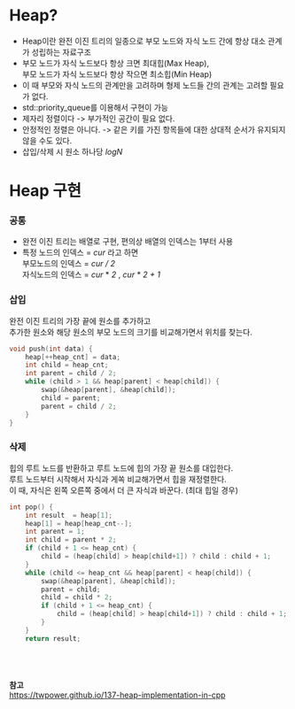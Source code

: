 # Heap?

* Heap이란 완전 이진 트리의 일종으로 부모 노드와 자식 노드 간에 항상 대소 관계가 성립하는 자료구조
*  부모 노드가 자식 노드보다 항상 크면 최대힙(Max Heap), <br> 부모 노드가 자식 노드보다 항상 작으면 최소힙(Min Heap)
*  이 때 부모와 자식 노드의 관계만을 고려하며 형제 노드들 간의 관계는 고려할 필요가 없다.
*  std::priority_queue를 이용해서 구현이 가능
*  제자리 정렬이다  -> 부가적인 공간이 필요 없다. 
*  안정적인 정렬은 아니다. -> 같은 키를 가진 항목들에 대한 상대적 순서가 유지되지 않을 수도 있다. 
*  삽입/삭제 시 원소 하나당 *logN*

# Heap 구현

### 공통

* 완전 이진 트리는 배열로 구현, 편의상 배열의 인덱스는 1부터 사용
* 특정 노드의 인덱스 = *cur* 라고 하면<br>부모노드의 인덱스 = *cur / 2* <br> 자식노드의 인덱스 = *cur* * *2* , *cur* *  *2 + 1*

### 삽입

완전 이진 트리의 가장 끝에 원소를 추가하고<br>
추가한 원소와 해당 원소의 부모 노드의 크기를 비교해가면서 위치를 찾는다.

```c++
void push(int data) {
	heap[++heap_cnt] = data;
	int child = heap_cnt;
	int parent = child / 2;
	while (child > 1 && heap[parent] < heap[child]) {
		swap(&heap[parent], &heap[child]);
		child = parent;
		parent = child / 2;
	}
}
```

### 삭제

힙의 루트 노드를 반환하고 루트 노드에 힙의 가장 끝 원소를 대입한다. <br>
루트 노드부터 시작해서 자식과 게쏙 비교해가면서 힙을 재정렬한다.<br>
이 때, 자식은 왼쪽 오른쪽 중에서 더 큰 자식과 바꾼다. (최대 힙일 경우)

```c++ 
int pop() {
	int result  = heap[1];
	heap[1] = heap[heap_cnt--];
	int parent = 1;
	int child = parent * 2;
	if (child + 1 <= heap_cnt) {
		child = (heap[child] > heap[child+1]) ? child : child + 1;
	}
	while (child <= heap_cnt && heap[parent] < heap[child]) {
		swap(&heap[parent], &heap[child]);
		parent = child;
		child = child * 2;
		if (child + 1 <= heap_cnt) {
			child = (heap[child] > heap[child+1]) ? child : child + 1;
		}
	}
	return result;
```


<br><br><br>
**참고**<br>
https://twpower.github.io/137-heap-implementation-in-cpp
